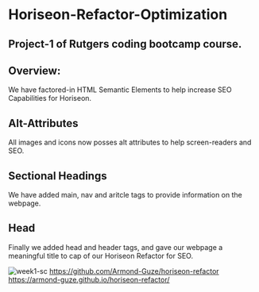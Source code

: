 # Horiseon-Refactor-Optimization

## Project-1 of Rutgers coding bootcamp course.

## Overview:
We have factored-in HTML Semantic Elements to help increase SEO Capabilities for Horiseon.

## Alt-Attributes
All images and icons now posses alt attributes to help screen-readers and SEO.

## Sectional Headings
We have added main, nav and aritcle tags to provide information on the webpage.

## Head
Finally we added head and header tags, and gave our webpage a meaningful title to cap of our Horiseon Refactor for SEO.



![week1-sc](https://github.com/Armond-Guze/horiseon-refactor/assets/88688052/aba9a5fd-b6f2-4247-b9f6-034652652ee3)
https://github.com/Armond-Guze/horiseon-refactor
https://armond-guze.github.io/horiseon-refactor/

